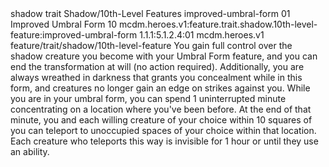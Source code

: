 <ability>
  <metadata>
    <class>shadow</class>
    <feature_type>trait</feature_type>
    <file_dpath>Shadow/10th-Level Features</file_dpath>
    <item_id>improved-umbral-form</item_id>
    <item_index>01</item_index>
    <item_name>Improved Umbral Form</item_name>
    <level>10</level>
    <scc>mcdm.heroes.v1:feature.trait.shadow.10th-level-feature:improved-umbral-form</scc>
    <scdc>1.1.1:5.1.2.4:01</scdc>
    <source>mcdm.heroes.v1</source>
    <type>feature/trait/shadow/10th-level-feature</type>
  </metadata>
  <effects>
    <effect type="mundane">You gain full control over the shadow creature you become with your Umbral Form feature, and you can end the transformation at will (no action required). Additionally, you are always wreathed in darkness that grants you concealment while in this form, and creatures no longer gain an edge on strikes against you.
While you are in your umbral form, you can spend 1 uninterrupted minute concentrating on a location where you&apos;ve been before. At the end of that minute, you and each willing creature of your choice within 10 squares of you can teleport to unoccupied spaces of your choice within that location. Each creature who teleports this way is invisible for 1 hour or until they use an ability.</effect>
  </effects>
</ability>
